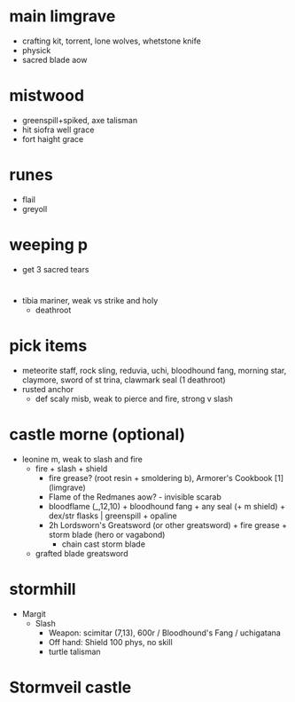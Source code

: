 # main limgrave
- crafting kit, torrent, lone wolves, whetstone knife
- physick
- sacred blade aow
# mistwood
- greenspill+spiked, axe talisman
- hit siofra well grace
- fort haight grace
# runes
- flail
- greyoll
# weeping p
- get 3 sacred tears
#
- tibia mariner, weak vs strike and holy
  - deathroot
# pick items
- meteorite staff, rock sling, reduvia, uchi, bloodhound fang, morning star, claymore, sword of st trina, clawmark seal (1 deathroot)
- rusted anchor
  - def scaly misb, weak to pierce and fire, strong v slash
# castle morne (optional)
  - leonine m, weak to slash and fire
    - fire + slash + shield
      - fire grease? (root resin + smoldering b), Armorer's Cookbook [1] (limgrave)
      - Flame of the Redmanes aow? - invisible scarab
      - bloodflame (_,12,10) + bloodhound fang + any seal (+ m shield) + dex/str flasks | greenspill + opaline
      - 2h Lordsworn's Greatsword (or other greatsword) + fire grease + storm blade (hero or vagabond)
        - chain cast storm blade
    - grafted blade greatsword
# stormhill
- Margit
  - Slash
    - Weapon: scimitar (7,13), 600r / Bloodhound's Fang / uchigatana
    - Off hand: Shield 100 phys, no skill
    - turtle talisman
# Stormveil castle